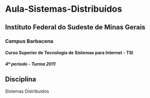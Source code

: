 Aula-Sistemas-Distribuídos
=================

## Instituto Federal do Sudeste de Minas Gerais ##
### Campus Barbacena ###
#### Curso Superior de Tecnologia de Sistemas para Internet - TSI ####
##### 4º período - Turma 2011  #####


Disciplina
----------

Sistemas Distribuídos
